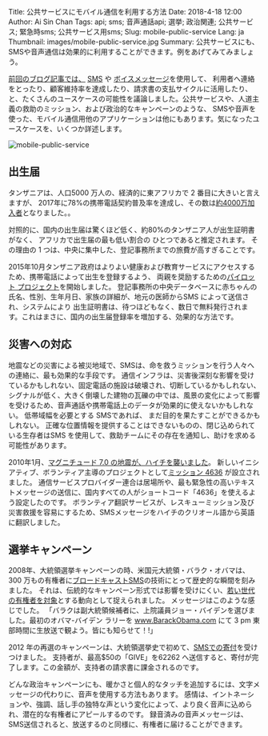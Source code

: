 Title: 公共サービスにモバイル通信を利用する方法
Date: 2018-4-18 12:00
Author: Ai Sin Chan
Tags: api; sms; 音声通話api; 選挙; 政治関連; 公共サービス; 緊急時sms; 公共サービス用sms; 
Slug: mobile-public-service
Lang: ja
Thumbnail: images/mobile-public-service.jpg
Summary: 公共サービスにも、SMSや音声通信は効果的に利用することができます。例をあげてみてみましょう。

[前回のブログ記事では、](https://blog.xoxzo.com/ja/2018/04/23/boost-your-business/) 
[SMS](https://blog.xoxzo.com/ja/2018/04/06/why-adopt-sms/) や
[ボイスメッセージ](https://blog.xoxzo.com/ja/2018/04/06/why-adopt-sms/)を使用して、
利用者へ連絡をとったり、顧客維持率を達成したり、請求書の支払サイクルに活用したり、
と、たくさんのユースケースの可能性を議論しました。公共サービスや、人道主義の救助のミッション、および政治的なキャンペーンのような、
SMSや音声を使った、モバイル通信用他のアプリケーションは他にもあります。気になったユースケースを、いくつか詳述します。

![mobile-public-service](/images/mobile-public-service.jpg)

## 出生届

タンザニアは、人口5000 万人の、経済的に東アフリカで 2 番目に大きいと言えますが、
2017年に78%の携帯電話契約普及率を達成し、その数は[約4000万加入者](https://blog.xoxzo.com/ja/2018/04/06/why-adopt-sms/)となりました。。

対照的に、国内の出生届は驚くほど低く、約80%のタンザニア人が出生証明書がなく、
アフリカで出生届の最も低い割合の ひとつであると推定されます。
その理由の 1 つは、中央に集中した、登記事務所までの旅費が高すぎることです。

2015年10月タンザニア政府はよりよい健康および教育サービスにアクセスするため、携帯電話によって出生を登録するよう、
両親を奨励するための[パイロット プロジェクト](https://blogs.unicef.org/innovation/advancing-birth-registration-system-tanzania-providing-five-children-right-protection/)を開始しました。
登記事務所の中央データベースに赤ちゃんの氏名、性別、生年月日、家族の詳細が、地元の医師からSMS によって送信され、システムにより
出生証明書は、待つほどもなく、数日で無料発行されます。これはまさに、国内の出生届登録率を増加する、効果的な方法です。


## 災害への対応

地震などの災害による被災地域で、SMSは、命を救うミッションを行う人々への連絡に、最も効果的な手段です。
通信インフラは、災害後深刻な影響を受けているかもしれない、固定電話の施設は破壊され、切断しているかもしれない、
シグナルが低く、大きく倒壊した建物の瓦礫の中では、風景の変化によって影響を受けるため、音声通話や携帯電話上のデータが効果的に使えないかもしれない。
低帯域幅を必要とする SMSであれば、 まだ目的を果たすことができるかもしれない。
正確な位置情報を提供することはできないものの、閉じ込められている生存者はSMS を使用して、救助チームにその存在を通知し、助けを求める可能性があります。

2010年1月、[マグニチュード 7.0 の地震が、ハイチを襲いました](https://www.researchgate.net/publication/241624291_Social_media_and_SMS_in_the_Haiti_Earthquake)。
新しいイニシアティブ、ボランティア主導のプロジェクトとして[ミッション 4636](https://muse.jhu.edu/article/403441/pdf) が設立されました。
通信サービスプロバイダー連合は居場所や、最も緊急性の高いテキストメッセージの送信に、国内すべての人がショートコード「4636」を使えるよう設定したのです。
ボランティア翻訳サービスが、レスキューミッション及び災害救援を容易にするため、SMSメッセージをハイチのクリオール語から英語に翻訳しました。

## 選挙キャンペーン

2008年、大統領選挙キャンペーンの時、米国元大統領・バラク・オバマは、300 万もの有権者に[ブロードキャストSMS](https://www.nytimes.com/2008/08/24/us/politics/24biden.html)の技術にとって歴史的な瞬間を刻みました。
それは、伝統的なキャンペーン形式では影響を受けにくい、[若い世代の有権者を対象](https://gigaom.com/2008/08/24/what-obamas-text-message-campaign-reveals/)とする動向として捉えられました。
メッセージはこのような感じでした。
「バラクは副大統領候補者に、上院議員ジョー・バイデンを選びました。最初のオバマ-バイデン ラリーを
www.BarackObama.com にて 3 pm 東部時間に生放送で観よう。皆にも知らせて！!」

2012 年の再選のキャンペーンは、大統領選挙史で初めて、[SMSでの寄付](https://mashable.com/2012/08/23/obama-text-donations/#XlgkY3.yqsqI)を受けつけました。
支持者が、最高$50の「GIVE」を62262 へ送信すると、寄付が完了します。この金額が、支持者の請求書に課金されるのです。

どんな政治キャンペーンにも、暖かさと個人的なタッチを追加するには、文字メッセージの代わりに、音声を使用する方法もあります。
感情は、イントネーションや、強調、話し手の独特な声という変化によって、より良く音声に込められ、潜在的な有権者にアピールするのです。 
録音済みの音声メッセージは、SMS送信されると、放送するのと同様に、有権者に届けることができます。

